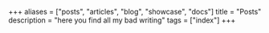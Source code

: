 +++
aliases = ["posts", "articles", "blog", "showcase", "docs"]
title = "Posts"
description = "here you find all my bad writing"
tags = ["index"]
+++
